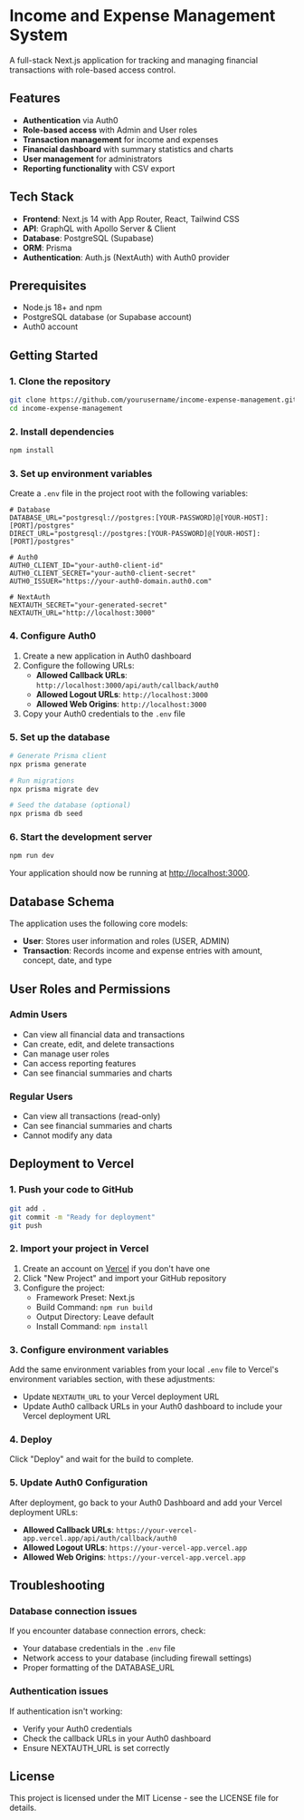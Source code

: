 # Income and Expense Management System

A full-stack Next.js application for tracking and managing financial transactions with role-based access control.

## Features

- **Authentication** via Auth0
- **Role-based access** with Admin and User roles
- **Transaction management** for income and expenses
- **Financial dashboard** with summary statistics and charts
- **User management** for administrators
- **Reporting functionality** with CSV export

## Tech Stack

- **Frontend**: Next.js 14 with App Router, React, Tailwind CSS
- **API**: GraphQL with Apollo Server & Client
- **Database**: PostgreSQL (Supabase)
- **ORM**: Prisma
- **Authentication**: Auth.js (NextAuth) with Auth0 provider

## Prerequisites

- Node.js 18+ and npm
- PostgreSQL database (or Supabase account)
- Auth0 account

## Getting Started

### 1. Clone the repository

```bash
git clone https://github.com/yourusername/income-expense-management.git
cd income-expense-management
```

### 2. Install dependencies

```bash
npm install
```

### 3. Set up environment variables

Create a `.env` file in the project root with the following variables:

```
# Database
DATABASE_URL="postgresql://postgres:[YOUR-PASSWORD]@[YOUR-HOST]:[PORT]/postgres"
DIRECT_URL="postgresql://postgres:[YOUR-PASSWORD]@[YOUR-HOST]:[PORT]/postgres"

# Auth0
AUTH0_CLIENT_ID="your-auth0-client-id"
AUTH0_CLIENT_SECRET="your-auth0-client-secret"
AUTH0_ISSUER="https://your-auth0-domain.auth0.com"

# NextAuth
NEXTAUTH_SECRET="your-generated-secret"
NEXTAUTH_URL="http://localhost:3000"
```

### 4. Configure Auth0

1. Create a new application in Auth0 dashboard
2. Configure the following URLs:
   - **Allowed Callback URLs**: `http://localhost:3000/api/auth/callback/auth0`
   - **Allowed Logout URLs**: `http://localhost:3000`
   - **Allowed Web Origins**: `http://localhost:3000`
3. Copy your Auth0 credentials to the `.env` file

### 5. Set up the database

```bash
# Generate Prisma client
npx prisma generate

# Run migrations
npx prisma migrate dev

# Seed the database (optional)
npx prisma db seed
```

### 6. Start the development server

```bash
npm run dev
```

Your application should now be running at [http://localhost:3000](http://localhost:3000).

## Database Schema

The application uses the following core models:

- **User**: Stores user information and roles (USER, ADMIN)
- **Transaction**: Records income and expense entries with amount, concept, date, and type

## User Roles and Permissions

### Admin Users

- Can view all financial data and transactions
- Can create, edit, and delete transactions
- Can manage user roles
- Can access reporting features
- Can see financial summaries and charts

### Regular Users

- Can view all transactions (read-only)
- Can see financial summaries and charts
- Cannot modify any data

## Deployment to Vercel

### 1. Push your code to GitHub

```bash
git add .
git commit -m "Ready for deployment"
git push
```

### 2. Import your project in Vercel

1. Create an account on [Vercel](https://vercel.com) if you don't have one
2. Click "New Project" and import your GitHub repository
3. Configure the project:
   - Framework Preset: Next.js
   - Build Command: `npm run build`
   - Output Directory: Leave default
   - Install Command: `npm install`

### 3. Configure environment variables

Add the same environment variables from your local `.env` file to Vercel's environment variables section, with these adjustments:

- Update `NEXTAUTH_URL` to your Vercel deployment URL
- Update Auth0 callback URLs in your Auth0 dashboard to include your Vercel deployment URL

### 4. Deploy

Click "Deploy" and wait for the build to complete.

### 5. Update Auth0 Configuration

After deployment, go back to your Auth0 Dashboard and add your Vercel deployment URLs:
- **Allowed Callback URLs**: `https://your-vercel-app.vercel.app/api/auth/callback/auth0`
- **Allowed Logout URLs**: `https://your-vercel-app.vercel.app`
- **Allowed Web Origins**: `https://your-vercel-app.vercel.app`

## Troubleshooting

### Database connection issues

If you encounter database connection errors, check:
- Your database credentials in the `.env` file
- Network access to your database (including firewall settings)
- Proper formatting of the DATABASE_URL

### Authentication issues

If authentication isn't working:
- Verify your Auth0 credentials
- Check the callback URLs in your Auth0 dashboard
- Ensure NEXTAUTH_URL is set correctly

## License

This project is licensed under the MIT License - see the LICENSE file for details.